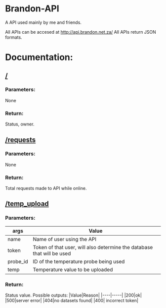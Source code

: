 # Brandon-API
A API used mainly by me and friends. 

All APIs can be accesed at http://api.brandon.net.za/
All APIs return JSON formats. 
# Documentation:
## <ins>/</ins>
### Parameters:
None
### Return:
Status, owner.

## <ins>/requests</ins>
### Parameters:
None
### Return:
Total requests made to API while online.

## <ins>/temp_upload</ins>
### Parameters:
|args|Value|
|----|-----|
|name| Name of user using the API|
|token| Token of that user, will also determine the database that will be used|
|probe_id| ID of the temperature probe being used|
|temp| Temperature value to be uploaded|

### Return:
Status value.
Possible outputs:
|Value|Reason|
|----|-----|
|200|ok|
|500|server error|
|404|no datasets found|
|400| incorrect token|

